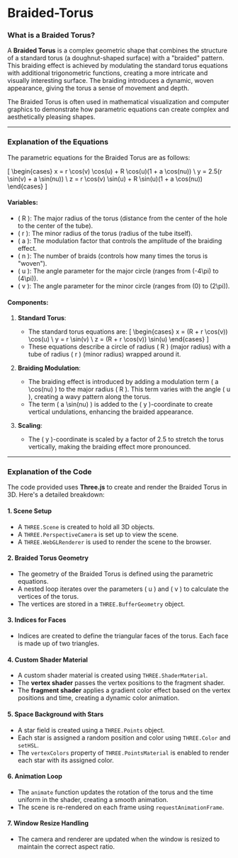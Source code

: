 # Braided-Torus

### What is a Braided Torus?

A **Braided Torus** is a complex geometric shape that combines the structure of a standard torus (a doughnut-shaped surface) with a "braided" pattern. This braiding effect is achieved by modulating the standard torus equations with additional trigonometric functions, creating a more intricate and visually interesting surface. The braiding introduces a dynamic, woven appearance, giving the torus a sense of movement and depth.

The Braided Torus is often used in mathematical visualization and computer graphics to demonstrate how parametric equations can create complex and aesthetically pleasing shapes.

---

### Explanation of the Equations

The parametric equations for the Braided Torus are as follows:

\[
\begin{cases}
x = r \cos(v) \cos(u) + R \cos(u)(1 + a \cos(nu)) \\
y = 2.5(r \sin(v) + a \sin(nu)) \\
z = r \cos(v) \sin(u) + R \sin(u)(1 + a \cos(nu))
\end{cases}
\]

#### Variables:
- \( R \): The major radius of the torus (distance from the center of the hole to the center of the tube).
- \( r \): The minor radius of the torus (radius of the tube itself).
- \( a \): The modulation factor that controls the amplitude of the braiding effect.
- \( n \): The number of braids (controls how many times the torus is "woven").
- \( u \): The angle parameter for the major circle (ranges from \(-4\pi\) to \(4\pi\)).
- \( v \): The angle parameter for the minor circle (ranges from \(0\) to \(2\pi\)).

#### Components:
1. **Standard Torus**:
   - The standard torus equations are:
     \[
     \begin{cases}
     x = (R + r \cos(v)) \cos(u) \\
     y = r \sin(v) \\
     z = (R + r \cos(v)) \sin(u)
     \end{cases}
     \]
   - These equations describe a circle of radius \( R \) (major radius) with a tube of radius \( r \) (minor radius) wrapped around it.

2. **Braiding Modulation**:
   - The braiding effect is introduced by adding a modulation term \( a \cos(nu) \) to the major radius \( R \). This term varies with the angle \( u \), creating a wavy pattern along the torus.
   - The term \( a \sin(nu) \) is added to the \( y \)-coordinate to create vertical undulations, enhancing the braided appearance.

3. **Scaling**:
   - The \( y \)-coordinate is scaled by a factor of 2.5 to stretch the torus vertically, making the braiding effect more pronounced.

---

### Explanation of the Code

The code provided uses **Three.js** to create and render the Braided Torus in 3D. Here's a detailed breakdown:

#### 1. **Scene Setup**
   - A `THREE.Scene` is created to hold all 3D objects.
   - A `THREE.PerspectiveCamera` is set up to view the scene.
   - A `THREE.WebGLRenderer` is used to render the scene to the browser.

#### 2. **Braided Torus Geometry**
   - The geometry of the Braided Torus is defined using the parametric equations.
   - A nested loop iterates over the parameters \( u \) and \( v \) to calculate the vertices of the torus.
   - The vertices are stored in a `THREE.BufferGeometry` object.

#### 3. **Indices for Faces**
   - Indices are created to define the triangular faces of the torus. Each face is made up of two triangles.

#### 4. **Custom Shader Material**
   - A custom shader material is created using `THREE.ShaderMaterial`.
   - The **vertex shader** passes the vertex positions to the fragment shader.
   - The **fragment shader** applies a gradient color effect based on the vertex positions and time, creating a dynamic color animation.

#### 5. **Space Background with Stars**
   - A star field is created using a `THREE.Points` object.
   - Each star is assigned a random position and color using `THREE.Color` and `setHSL`.
   - The `vertexColors` property of `THREE.PointsMaterial` is enabled to render each star with its assigned color.

#### 6. **Animation Loop**
   - The `animate` function updates the rotation of the torus and the time uniform in the shader, creating a smooth animation.
   - The scene is re-rendered on each frame using `requestAnimationFrame`.

#### 7. **Window Resize Handling**
   - The camera and renderer are updated when the window is resized to maintain the correct aspect ratio.
